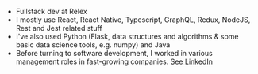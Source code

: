 - Fullstack dev at Relex
- I mostly use React, React Native, Typescript, GraphQL, Redux, NodeJS, Rest and Jest related stuff
- I've also used Python (Flask, data structures and algorithms & some basic data science tools, e.g. numpy) and Java
- Before turning to software development, I worked in various management roles in fast-growing companies. [See LinkedIn](https://www.linkedin.com/in/alpopanula/)

